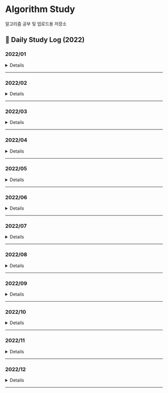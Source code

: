 # Algorithm Study
알고리즘 공부 및 업로드용 저장소

## 📖 Daily Study Log (2022)

### 2022/01
<details value="Details">
<summary>Details</summary>
<div markdown="1">

  |Date|#|Title|Solution|Remarks|
  |:---:|:---:|:---:|:---:|:---:|
  |22/01/01|PG|[여행경로](https://github.com/clap-0/algorithm_study/blob/main/Sources/Programmers/%EC%97%AC%ED%96%89%EA%B2%BD%EB%A1%9C.cpp)|DFS||
  |22/01/02|BOJ 2470|[두 용액](https://github.com/clap-0/algorithm_study/blob/main/Sources/BOJ/2470_%EB%91%90%EC%9A%A9%EC%95%A1.cpp)|이분탐색/투포인터||
  |22/01/03|BOJ 1939|[중량제한](https://github.com/clap-0/algorithm_study/blob/main/Sources/BOJ/1939_%EC%A4%91%EB%9F%89%EC%A0%9C%ED%95%9C.cpp)|다익스트라|유니온파인드 알고리즘으로도 해결 가능|
  |22/01/04|BOJ 3020|[개똥벌레](https://github.com/clap-0/algorithm_study/blob/main/Sources/BOJ/3020_%EA%B0%9C%EB%98%A5%EB%B2%8C%EB%A0%88.cpp)|구간합||
  |22/01/05|BOJ 12015|[가장 긴 증가하는 부분 수열 2](https://github.com/clap-0/algorithm_study/blob/main/Sources/BOJ/12015_%EA%B0%80%EC%9E%A5%EA%B8%B4%EC%A6%9D%EA%B0%80%ED%95%98%EB%8A%94%EB%B6%80%EB%B6%84%EC%88%98%EC%97%B42.cpp)|이분탐색||
  |22/01/06|BOJ 16564|[히오스 프로게이머](https://github.com/clap-0/algorithm_study/blob/main/Sources/BOJ/16564_%ED%9E%88%EC%98%A4%EC%8A%A4%ED%94%84%EB%A1%9C%EA%B2%8C%EC%9D%B4%EB%A8%B8.cpp)|이분탐색||
  |22/01/07|BOJ 3079|[입국심사](https://github.com/clap-0/algorithm_study/blob/main/Sources/BOJ/3079_%EC%9E%85%EA%B5%AD%EC%8B%AC%EC%82%AC.cpp)|이분탐색||
  |22/01/08|PG|[입국심사](https://github.com/clap-0/algorithm_study/blob/main/Sources/Programmers/%EC%9E%85%EA%B5%AD%EC%8B%AC%EC%82%AC.cpp)|이분탐색||
  |22/01/09|BOJ 1072|[게임](https://github.com/clap-0/algorithm_study/blob/main/Sources/BOJ/1072_%EA%B2%8C%EC%9E%84.cpp)|이분탐색||
  |22/01/10|BOJ 1253|[좋다](https://github.com/clap-0/algorithm_study/blob/main/Sources/BOJ/1253_%EC%A2%8B%EB%8B%A4.cpp)|투포인터||
  |22/01/11|BOJ 2022|[사다리](https://github.com/clap-0/algorithm_study/blob/main/Sources/BOJ/2022_%EC%82%AC%EB%8B%A4%EB%A6%AC.cpp)|이분탐색||
  |22/01/12|BOJ 3896|[소수 사이 수열](https://github.com/clap-0/algorithm_study/blob/main/Sources/BOJ/3896_%EC%86%8C%EC%88%98%EC%82%AC%EC%9D%B4%EC%88%98%EC%97%B4.cpp)|소수판별/이분탐색||
  |22/01/13|BOJ 2866|[문자열 잘라내기](https://github.com/clap-0/algorithm_study/blob/main/Sources/BOJ/2866_%EB%AC%B8%EC%9E%90%EC%97%B4%EC%9E%98%EB%9D%BC%EB%82%B4%EA%B8%B0.cpp)|정렬/문자열||
  |22/01/14|BOJ 11687|[팩토리얼 0의 개수](https://github.com/clap-0/algorithm_study/blob/main/Sources/BOJ/11687_%ED%8C%A9%ED%86%A0%EB%A6%AC%EC%96%BC0%EC%9D%98%EA%B0%9C%EC%88%98.cpp)|이분탐색/수학||
  |22/01/15|BOJ 18114|[블랙 프라이데이](https://github.com/clap-0/algorithm_study/blob/main/Sources/BOJ/18114_%EB%B8%94%EB%9E%99%ED%94%84%EB%9D%BC%EC%9D%B4%EB%8D%B0%EC%9D%B4.cpp)|이분탐색/브루트포스||
  |22/01/16|BOJ 9024|[두 수의 합](https://github.com/clap-0/algorithm_study/blob/main/Sources/BOJ/9024_%EB%91%90%EC%88%98%EC%9D%98%ED%95%A9.cpp)|투포인터||
  |22/01/17|BOJ 17179|[케이크 자르기](https://github.com/clap-0/algorithm_study/blob/main/Sources/BOJ/17179_%EC%BC%80%EC%9D%B4%ED%81%AC%EC%9E%90%EB%A5%B4%EA%B8%B0.cpp)|이분탐색/그리디||
  |22/01/18|BOJ 5710|[전기 요금](https://github.com/clap-0/algorithm_study/blob/main/Sources/BOJ/5710_%EC%A0%84%EA%B8%B0%EC%9A%94%EA%B8%88.cpp)|이분탐색/수학||
  |22/01/19|BOJ 14746|[Closest Pair](https://github.com/clap-0/algorithm_study/blob/main/Sources/BOJ/14746_ClosestPair.cpp)|투포인터||
  |22/01/20|PG|[징검다리](https://github.com/clap-0/algorithm_study/blob/main/Sources/Programmers/%EC%A7%95%EA%B2%80%EB%8B%A4%EB%A6%AC.cpp)|이분탐색/그리디|BOJ 17179와 유사한 문제|
  |22/01/21|PG|[가장 먼 노드](https://github.com/clap-0/algorithm_study/blob/main/Sources/Programmers/%EA%B0%80%EC%9E%A5%EB%A8%BC%EB%85%B8%EB%93%9C.cpp)|그래프/BFS||
  |22/01/22|BOJ 14716|[현수막](https://github.com/clap-0/algorithm_study/blob/main/Sources/BOJ/14716_%ED%98%84%EC%88%98%EB%A7%89.cpp)|DFS||
  |22/01/23|BOJ 2668|[숫자고르기](https://github.com/clap-0/algorithm_study/blob/main/Sources/BOJ/2668_%EC%88%AB%EC%9E%90%EA%B3%A0%EB%A5%B4%EA%B8%B0.cpp)|그래프/DFS|DFS로 사이클찾기|
  |22/01/24|PG|[순위](https://github.com/clap-0/algorithm_study/blob/main/Sources/Programmers/%EC%88%9C%EC%9C%84.cpp)|플로이드||
  |22/01/25|BOJ 1806|[부분합](https://github.com/clap-0/algorithm_study/blob/main/Sources/BOJ/1806_%EB%B6%80%EB%B6%84%ED%95%A9.cpp)|투포인터||
  |22/01/26|BOJ 19598|[최소 회의실 개수](https://github.com/clap-0/algorithm_study/blob/main/Sources/BOJ/19598_%EC%B5%9C%EC%86%8C%ED%9A%8C%EC%9D%98%EC%8B%A4%EA%B0%9C%EC%88%98.cpp)|그리디/우선순위큐||
  |22/01/27|BOJ 19640|[화장실의 규칙](https://github.com/clap-0/algorithm_study/blob/main/Sources/BOJ/19640_%ED%99%94%EC%9E%A5%EC%8B%A4%EC%9D%98%EA%B7%9C%EC%B9%99.cpp)|우선순위큐||
  |22/01/28|BOJ 22252|[정보 상인 호석](https://github.com/clap-0/algorithm_study/blob/main/Sources/BOJ/22252_%EC%A0%95%EB%B3%B4%EC%83%81%EC%9D%B8%ED%98%B8%EC%84%9D.cpp)|우선순위큐/해시||
  |22/01/29|BOJ 13975|[파일 합치기3](https://github.com/clap-0/algorithm_study/blob/main/Sources/BOJ/13975_%ED%8C%8C%EC%9D%BC%ED%95%A9%EC%B9%98%EA%B8%B03.cpp)|그리디/우선순위큐||
  |22/01/30|BOJ 14698|[전생했더니 슬라임 연구자였던 건에 대하여 (Hard)](https://github.com/clap-0/algorithm_study/blob/main/Sources/BOJ/14698_%EC%A0%84%EC%83%9D%ED%96%88%EB%8D%94%EB%8B%88%EC%8A%AC%EB%9D%BC%EC%9E%84%20%EC%97%B0%EA%B5%AC%EC%9E%90%EC%98%80%EB%8D%98%EA%B1%B4%EC%97%90%EB%8C%80%ED%95%98%EC%97%AC(Hard).cpp)|그리디/우선순위큐||
  |22/01/31|BOJ 14888|[연산자 끼워넣기](https://github.com/clap-0/algorithm_study/blob/main/Sources/BOJ/14888_%EC%97%B0%EC%82%B0%EC%9E%90%EB%81%BC%EC%9B%8C%EB%84%A3%EA%B8%B0.cpp)|브루트포스/백트래킹||

</div>
</details>

---

### 2022/02
<details value="Details">
  <summary>Details</summary>
  <div markdown="1">
    
  |Date|#|Title|Solution|Remarks|
  |:---:|:---:|:---:|:---:|:---:|
  |22/02/01|BOJ 2502|[떡 먹는 호랑이](https://github.com/clap-0/algorithm_study/blob/main/Sources/BOJ/2502_%EB%96%A1%EB%A8%B9%EB%8A%94%ED%98%B8%EB%9E%91%EC%9D%B4.cpp)|브루트포스||
  |22/02/02|BOJ 19638|[센티와 마법의 뿅망치](https://github.com/clap-0/algorithm_study/blob/main/Sources/BOJ/19638_%EC%84%BC%ED%8B%B0%EC%99%80%EB%A7%88%EB%B2%95%EC%9D%98%EB%BF%85%EB%A7%9D%EC%B9%98.cpp)|우선순위큐||
  |22/02/03|PG|[이중우선순위큐](https://github.com/clap-0/algorithm_study/blob/main/Sources/Programmers/%EC%9D%B4%EC%A4%91%EC%9A%B0%EC%84%A0%EC%88%9C%EC%9C%84%ED%81%90.cpp)|우선순위큐||
  |22/02/04|PG|[소수 찾기](https://github.com/clap-0/algorithm_study/blob/main/Sources/Programmers/%EC%86%8C%EC%88%98%EC%B0%BE%EA%B8%B0.cpp)|브루트포스/소수판별||
  |22/02/05|BOJ 1041|[주사위](https://github.com/clap-0/algorithm_study/blob/main/Sources/BOJ/1041_%EC%A3%BC%EC%82%AC%EC%9C%84.cpp)|수학/그리디||
  |22/02/06|BOJ 12904|[A와 B](https://github.com/clap-0/algorithm_study/blob/main/Sources/BOJ/12904_A%EC%99%80B.cpp)|그리디||
  |22/02/07|BOJ 6087|[레이저 통신](https://github.com/clap-0/algorithm_study/blob/main/Sources/BOJ/6087_%EB%A0%88%EC%9D%B4%EC%A0%80%ED%86%B5%EC%8B%A0.cpp)|다익스트라||
  |22/02/08|BOJ 2042|[구간 합 구하기](https://github.com/clap-0/algorithm_study/blob/main/Sources/BOJ/2042_%EA%B5%AC%EA%B0%84%ED%95%A9%EA%B5%AC%ED%95%98%EA%B8%B0.cpp)|세그먼트 트리/펜윅 트리|*Updated*|
  |22/02/09|BOJ 15824|[너 봄에는 캡사이신이 맛있단다](https://github.com/clap-0/algorithm_study/blob/main/Sources/BOJ/15824_%EB%84%88%EB%B4%84%EC%97%90%EB%8A%94%EC%BA%A1%EC%82%AC%EC%9D%B4%EC%8B%A0%EC%9D%B4%EB%A7%9B%EC%9E%88%EB%8B%A8%EB%8B%A4.cpp)|수학/분할정복|⭐|
  |22/02/10|BOJ 1325|[효율적인 해킹](https://github.com/clap-0/algorithm_study/blob/main/Sources/BOJ/1325_%ED%9A%A8%EC%9C%A8%EC%A0%81%EC%9D%B8%ED%95%B4%ED%82%B9.cpp)|DFS||
  |22/02/11|BOJ 5430|[AC](https://github.com/clap-0/algorithm_study/blob/main/Sources/BOJ/5430_AC.cpp)|구현/덱||
  |22/02/12|BOJ 3015|[오아시스 재결합](https://github.com/clap-0/algorithm_study/blob/main/Sources/BOJ/3015_%EC%98%A4%EC%95%84%EC%8B%9C%EC%8A%A4%EC%9E%AC%EA%B2%B0%ED%95%A9.cpp)|스택||
  |22/02/13|BOJ 2170|[선 긋기](https://github.com/clap-0/algorithm_study/blob/main/Sources/BOJ/2170_%EC%84%A0%EA%B8%8B%EA%B8%B0.cpp)|스위핑/정렬||
  |22/02/14|BOJ 13334|[철로](https://github.com/clap-0/algorithm_study/blob/main/Sources/BOJ/13334_%EC%B2%A0%EB%A1%9C.cpp)|스위핑/우선순위큐||
  |22/02/15|BOJ 17619|[개구리 점프](https://github.com/clap-0/algorithm_study/blob/main/Sources/BOJ/17619_%EA%B0%9C%EA%B5%AC%EB%A6%AC%EC%A0%90%ED%94%84.cpp)|스위핑/유니온파인드||
  |22/02/16|BOJ 15922|[아우으 우아으이야!!](https://github.com/clap-0/algorithm_study/blob/main/Sources/BOJ/15922_%EC%95%84%EC%9A%B0%EC%9C%BC%EC%9A%B0%EC%95%84%EC%9C%BC%EC%9D%B4%EC%95%BC!!.cpp)|스위핑||
  |22/02/17|BOJ 1758|[알바생 강호](https://github.com/clap-0/algorithm_study/blob/main/Sources/BOJ/1758_%EC%95%8C%EB%B0%94%EC%83%9D%EA%B0%95%ED%98%B8.cpp)|그리디||
  |22/02/18|BOJ 2836|[수상 택시](https://github.com/clap-0/algorithm_study/blob/main/Sources/BOJ/2836_%EC%88%98%EC%83%81%ED%83%9D%EC%8B%9C.cpp)|스위핑||
  |22/02/19|BOJ 1448|[삼각형 만들기](https://github.com/clap-0/algorithm_study/blob/main/Sources/BOJ/1448_%EC%82%BC%EA%B0%81%ED%98%95%EB%A7%8C%EB%93%A4%EA%B8%B0.cpp)|그리디/수학||
  |22/02/20|BOJ 5419|[북서풍](https://github.com/clap-0/algorithm_study/blob/main/Sources/BOJ/5419_%EB%B6%81%EC%84%9C%ED%92%8D.cpp)|스위핑/펜윅트리||
  |22/02/21|BOJ 2011|[암호코드](https://github.com/clap-0/algorithm_study/blob/main/Sources/BOJ/2011_%EC%95%94%ED%98%B8%EC%BD%94%EB%93%9C.cpp)|DP||
  |22/02/22|BOJ 2533|[사회망 서비스(SNS)](https://github.com/clap-0/algorithm_study/blob/main/Sources/BOJ/2533_%EC%82%AC%ED%9A%8C%EB%A7%9D%EC%84%9C%EB%B9%84%EC%8A%A4(SNS).cpp)|DP/DFS||
  |22/02/23|BOJ 15989|[1, 2, 3 더하기 4](https://github.com/clap-0/algorithm_study/blob/main/Sources/BOJ/15989_1%2C2%2C3%EB%8D%94%ED%95%98%EA%B8%B04.cpp)|DP||
  |22/02/24|BOJ 2655|[가장높은탑쌓기](https://github.com/clap-0/algorithm_study/blob/main/Sources/BOJ/2655_%EA%B0%80%EC%9E%A5%EB%86%92%EC%9D%80%ED%83%91%EC%8C%93%EA%B8%B0.cpp)|DP||
  |22/02/25|BOJ 2306|[유전자](https://github.com/clap-0/algorithm_study/blob/main/Sources/BOJ/2306_%EC%9C%A0%EC%A0%84%EC%9E%90.cpp)|DP||
  |22/02/26|BOJ 12996|[Acka](https://github.com/clap-0/algorithm_study/blob/main/Sources/BOJ/12996_Acka.cpp)|DP||
  |22/02/27|BOJ 1958|[LCS 3](https://github.com/clap-0/algorithm_study/blob/main/Sources/BOJ/1958_LCS3.cpp)|DP/문자열||
  |22/02/28|BOJ 2560|[짚신벌레](https://github.com/clap-0/algorithm_study/blob/main/Sources/BOJ/2560_%EC%A7%9A%EC%8B%A0%EB%B2%8C%EB%A0%88.cpp)|DP||
  
  </div>
</details>
  
---

### 2022/03
<details value="Details">
  <summary>Details</summary>
  <div markdown="1">
    
  |Date|#|Title|Solution|Remarks|
  |:--:|:--:|:--:|:--:|:--:|
  |22/03/01|BOJ 7579|[앱](https://github.com/clap-0/algorithm_study/blob/main/Sources/BOJ/7579_%EC%95%B1.cpp)|DP/Knapsack||
  |22/03/02|BOJ 14650|[걷다보니 신천역 삼 (Small)](https://github.com/clap-0/algorithm_study/blob/main/Sources/BOJ/14650_%EA%B1%B7%EB%8B%A4%EB%B3%B4%EB%8B%88%EC%8B%A0%EC%B2%9C%EC%97%AD%EC%82%BC(Small).cpp)|DP||
  |22/03/03|BOJ 2748|[피보나치 수 2](https://github.com/clap-0/algorithm_study/blob/main/Sources/BOJ/2748_%ED%94%BC%EB%B3%B4%EB%82%98%EC%B9%98%EC%88%982.cpp)|DP||
  |22/03/04|BOJ 16432|[떡장수와 호랑이](https://github.com/clap-0/algorithm_study/blob/main/Sources/BOJ/16432_%EB%96%A1%EC%9E%A5%EC%88%98%EC%99%80%ED%98%B8%EB%9E%91%EC%9D%B4.cpp)|DFS||
  |22/03/05|BOJ 2565|[전깃줄](https://github.com/clap-0/algorithm_study/blob/main/Sources/BOJ/2565_%EC%A0%84%EA%B9%83%EC%A4%84.cpp)|DP|LIS|
  |22/03/06|BOJ 14226|[이모티콘](https://github.com/clap-0/algorithm_study/blob/main/Sources/BOJ/14226_%EC%9D%B4%EB%AA%A8%ED%8B%B0%EC%BD%98.cpp)|BFS||
  |22/03/07|BOJ 13398|[연속합 2](https://github.com/clap-0/algorithm_study/blob/main/Sources/BOJ/13398_%EC%97%B0%EC%86%8D%ED%95%A92.cpp)|DP||
  |22/03/08|BOJ 10835|[카드게임](https://github.com/clap-0/algorithm_study/blob/main/Sources/BOJ/10835_%EC%B9%B4%EB%93%9C%EA%B2%8C%EC%9E%84.cpp)|DP||
  |22/03/09|BOJ 2240|[자두나무](https://github.com/clap-0/algorithm_study/blob/main/Sources/BOJ/2240_%EC%9E%90%EB%91%90%EB%82%98%EB%AC%B4.cpp)|DP||
  |22/03/10|BOJ 1720|[타일 코드](https://github.com/clap-0/algorithm_study/blob/main/Sources/BOJ/1720_%ED%83%80%EC%9D%BC%EC%BD%94%EB%93%9C.cpp)|DP||
  |22/03/11|BOJ 11689|[GCD(n, k) = 1](https://github.com/clap-0/algorithm_study/blob/main/Sources/BOJ/11689_GCD(n%2Ck)%3D1.cpp)|수학/소수판별|오일러 파이 함수|
  |22/03/12|BOJ 2295|[세 수의 합](https://github.com/clap-0/algorithm_study/blob/main/Sources/BOJ/2295_%EC%84%B8%EC%88%98%EC%9D%98%ED%95%A9.cpp)|MITM/이분탐색||
  |22/03/13|BOJ 2670|[연속부분최대곱](https://github.com/clap-0/algorithm_study/blob/main/Sources/BOJ/2670_%EC%97%B0%EC%86%8D%EB%B6%80%EB%B6%84%EC%B5%9C%EB%8C%80%EA%B3%B1.cpp)|DP||
  |22/03/14|BOJ 1208|[부분수열의 합 2](https://github.com/clap-0/algorithm_study/blob/main/Sources/BOJ/1208_%EB%B6%80%EB%B6%84%EC%88%98%EC%97%B4%EC%9D%98%ED%95%A92.cpp)|MITM||
  |22/03/15|BOJ 7453|[합이 0인 네 정수](https://github.com/clap-0/algorithm_study/blob/main/Sources/BOJ/7453_%ED%95%A9%EC%9D%B40%EC%9D%B8%EB%84%A4%EC%A0%95%EC%88%98.cpp)|MITM/이분탐색||
  |22/03/16|BOJ 11758|[CCW](https://github.com/clap-0/algorithm_study/blob/main/Sources/BOJ/11758_CCW.cpp)|기하학|CCW|
  |-|BOJ 2166|[다각형의 면적](https://github.com/clap-0/algorithm_study/blob/main/Sources/BOJ/2166_%EB%8B%A4%EA%B0%81%ED%98%95%EC%9D%98%EB%A9%B4%EC%A0%81.cpp)|기하학/다각형의 넓이|CCW|
  |22/03/17|BOJ 17386|[선분 교차 1](https://github.com/clap-0/algorithm_study/blob/main/Sources/BOJ/17386_%EC%84%A0%EB%B6%84%EA%B5%90%EC%B0%A81.cpp)|기하학|CCW|
  |22/03/18|BOJ 17387|[선분 교차 2](https://github.com/clap-0/algorithm_study/blob/main/Sources/BOJ/17387_%EC%84%A0%EB%B6%84%EA%B5%90%EC%B0%A82.cpp)|기하학|CCW|
  |22/03/19|BOJ 22953|[도도의 음식 준비](https://github.com/clap-0/algorithm_study/blob/main/Sources/BOJ/22953_%EB%8F%84%EB%8F%84%EC%9D%98%EC%9D%8C%EC%8B%9D%EC%A4%80%EB%B9%84.cpp)|이분탐색/백트래킹|Parametric Search|
  |22/03/20|BOJ 12738|[가장 긴 증가하는 부분 수열 3](https://github.com/clap-0/algorithm_study/blob/main/Sources/BOJ/12738_%EA%B0%80%EC%9E%A5%EA%B8%B4%EC%A6%9D%EA%B0%80%ED%95%98%EB%8A%94%EB%B6%80%EB%B6%84%EC%88%98%EC%97%B43.cpp)|이분탐색||
  |22/03/21|BOJ 9466|[텀 프로젝트](https://github.com/clap-0/algorithm_study/blob/main/Sources/BOJ/9466_%ED%85%80%ED%94%84%EB%A1%9C%EC%A0%9D%ED%8A%B8.cpp)|DFS/그래프||
  |22/03/23|BOJ 1644|[소수의 연속합](https://github.com/clap-0/algorithm_study/blob/main/Sources/BOJ/1644_%EC%86%8C%EC%88%98%EC%9D%98%EC%97%B0%EC%86%8D%ED%95%A9.cpp)|소수판별/투포인터||
  |22/03/24|BOJ 1007|[벡터 매칭](https://github.com/clap-0/algorithm_study/blob/main/Sources/BOJ/1007_%EB%B2%A1%ED%84%B0%EB%A7%A4%EC%B9%AD.cpp)|브루트포스/수학||
  |22/03/25|BOJ 2635|[수 이어가기](https://github.com/clap-0/algorithm_study/blob/main/Sources/BOJ/2635_%EC%88%98%EC%9D%B4%EC%96%B4%EA%B0%80%EA%B8%B0.cpp)|브루트포스||
  |22/03/26|BOJ 4673|[셀프 넘버](https://github.com/clap-0/algorithm_study/blob/main/Sources/BOJ/4673_%EC%85%80%ED%94%84%EB%84%98%EB%B2%84.cpp)|브루트포스||
  |22/03/27|BOJ 9527|[1의 개수 세기](https://github.com/clap-0/algorithm_study/blob/main/Sources/BOJ/9527_1%EC%9D%98%EA%B0%9C%EC%88%98%EC%84%B8%EA%B8%B0.cpp)|수학/누적합||
  |22/03/28|BOJ 15652|[N과 M (4)](https://github.com/clap-0/algorithm_study/blob/main/Sources/BOJ/15652_N%EA%B3%BCM(4).cpp)|백트래킹||
  |22/03/29|BOJ 16946|[벽 부수고 이동하기 4](https://github.com/clap-0/algorithm_study/blob/main/Sources/BOJ/16946_%EB%B2%BD%EB%B6%80%EC%88%98%EA%B3%A0%EC%9D%B4%EB%8F%99%ED%95%98%EA%B8%B04.cpp)|유니온파인드/그래프||
  |22/03/30|BOJ 20149|[선분 교차 3](https://github.com/clap-0/algorithm_study/blob/main/Sources/BOJ/20149_%EC%84%A0%EB%B6%84%EA%B5%90%EC%B0%A83.cpp)|기하학|CCW|
  |22/03/31|BOJ 14284|[간선 이어가기 2](https://github.com/clap-0/algorithm_study/blob/main/Sources/BOJ/14284_%EA%B0%84%EC%84%A0%EC%9D%B4%EC%96%B4%EA%B0%80%EA%B8%B02.cpp)|다익스트라||
  
    
  </div>
</details>
  
---

### 2022/04
<details value="Details">
  <summary>Details</summary>
  <div markdown="1">
    
  |Date|#|Title|Solution|Remarks|
  |:--:|:--:|:--:|:--:|:--:|
  |22/04/01|BOJ 1495|[기타리스트](https://github.com/clap-0/algorithm_study/blob/main/Sources/BOJ/1495_%EA%B8%B0%ED%83%80%EB%A6%AC%EC%8A%A4%ED%8A%B8.cpp)|DP||
  |22/04/02|BOJ 1038|[감소하는 수](https://github.com/clap-0/algorithm_study/blob/main/Sources/BOJ/1038_%EA%B0%90%EC%86%8C%ED%95%98%EB%8A%94%EC%88%98.cpp)|브루트포스||
  |22/04/03|BOJ 1662|[압축](https://github.com/clap-0/algorithm_study/blob/main/Sources/BOJ/1662_%EC%95%95%EC%B6%95.cpp)|구현/재귀||
  |22/04/04|BOJ 1507|[궁금한 민호](https://github.com/clap-0/algorithm_study/blob/main/Sources/BOJ/1507_%EA%B6%81%EA%B8%88%ED%95%9C%EB%AF%BC%ED%98%B8.cpp)|플로이드||
  |22/04/05|BOJ 11437|[LCA](https://github.com/clap-0/algorithm_study/blob/main/Sources/BOJ/11437_LCA.cpp)|트리/DP/희소 배열|LCA|
  |22/04/06|BOJ 1761|[정점들의 거리](https://github.com/clap-0/algorithm_study/blob/main/Sources/BOJ/1761_%EC%A0%95%EC%A0%90%EB%93%A4%EC%9D%98%EA%B1%B0%EB%A6%AC.cpp)|트리/DP/희소 배열|LCA|
  |22/04/07|BOJ 11438|[LCA 2](https://github.com/clap-0/algorithm_study/blob/main/Sources/BOJ/11438_LCA2.cpp)|트리/DP/희소 배열|LCA|
  |22/04/08|BOJ 4354|[문자열 제곱](https://github.com/clap-0/algorithm_study/blob/main/Sources/BOJ/4354_%EB%AC%B8%EC%9E%90%EC%97%B4%EC%A0%9C%EA%B3%B1.cpp)|KMP||
  |22/04/09|BOJ 16916|[부분 문자열](https://github.com/clap-0/algorithm_study/blob/main/Sources/BOJ/16916_%EB%B6%80%EB%B6%84%EB%AC%B8%EC%9E%90%EC%97%B4.cpp)|KMP||
  |22/04/10|BOJ 3176|[도로 네트워크](https://github.com/clap-0/algorithm_study/blob/main/Sources/BOJ/3176_%EB%8F%84%EB%A1%9C%EB%84%A4%ED%8A%B8%EC%9B%8C%ED%81%AC.cpp)|트리/DP/희소 배열|LCA|
  |22/04/11|BOJ 1305|[광고](https://github.com/clap-0/algorithm_study/blob/main/Sources/BOJ/1305_%EA%B4%91%EA%B3%A0.cpp)|KMP||
  |22/04/12|BOJ 1774|[우주신과의 교감](https://github.com/clap-0/algorithm_study/blob/main/Sources/BOJ/1774_%EC%9A%B0%EC%A3%BC%EC%8B%A0%EA%B3%BC%EC%9D%98%EA%B5%90%EA%B0%90.cpp)|MST||
  |22/04/13|BOJ 11585|[속타는 저녁 메뉴](https://github.com/clap-0/algorithm_study/blob/main/Sources/BOJ/11585_%EC%86%8D%ED%83%80%EB%8A%94%EC%A0%80%EB%85%81%EB%A9%94%EB%89%B4.cpp)|KMP||
  |22/04/14|BOJ 2230|[수 고르기](https://github.com/clap-0/algorithm_study/blob/main/Sources/BOJ/2230_%EC%88%98%EA%B3%A0%EB%A5%B4%EA%B8%B0.cpp)|투포인터||
  |22/04/15|BOJ 2436|[공약수](https://github.com/clap-0/algorithm_study/blob/main/Sources/BOJ/2436_%EA%B3%B5%EC%95%BD%EC%88%98.cpp)|브루트포스/유클리드 호제법||
  |22/04/16|BOJ 17425|[약수의 합](https://github.com/clap-0/algorithm_study/blob/main/Sources/BOJ/17425_%EC%95%BD%EC%88%98%EC%9D%98%ED%95%A9.cpp)|누적합/에라토스테네스의 체||
  |22/04/17|BOJ 17298|[오큰수](https://github.com/clap-0/algorithm_study/blob/main/Sources/BOJ/17298_%EC%98%A4%ED%81%B0%EC%88%98.cpp)|스택||
  |22/04/18|BOJ 12104|[순환 순열](https://github.com/clap-0/algorithm_study/blob/main/Sources/BOJ/12104_%EC%88%9C%ED%99%98%EC%88%9C%EC%97%B4.cpp)|KMP||
  |22/04/19|BOJ 16900|[이름 정하기](https://github.com/clap-0/algorithm_study/blob/main/Sources/BOJ/16900_%EC%9D%B4%EB%A6%84%EC%A0%95%ED%95%98%EA%B8%B0.cpp)|KMP||
  |22/04/20|BOJ 16570|[앞뒤가 맞는 수열](https://github.com/clap-0/algorithm_study/blob/main/Sources/BOJ/16570_%EC%95%9E%EB%92%A4%EA%B0%80%EB%A7%9E%EB%8A%94%EC%88%98%EC%97%B4.cpp)|KMP||
  |22/04/21|BOJ 1052|[물병](https://github.com/clap-0/algorithm_study/blob/main/Sources/BOJ/1052_%EB%AC%BC%EB%B3%91.cpp)|비트마스킹/그리디||
  |22/04/22|BOJ 10973|[이전 순열](https://github.com/clap-0/algorithm_study/blob/main/Sources/BOJ/10973_%EC%9D%B4%EC%A0%84%EC%88%9C%EC%97%B4.cpp)|구현||
  |22/04/23|BOJ 17413|[단어 뒤집기 2](https://github.com/clap-0/algorithm_study/blob/main/Sources/BOJ/17413_%EB%8B%A8%EC%96%B4%EB%92%A4%EC%A7%91%EA%B8%B02.cpp)|구현/스택||
  |22/04/24|BOJ 18111|[마인크래프트](https://github.com/clap-0/algorithm_study/blob/main/Sources/BOJ/18111_%EB%A7%88%EC%9D%B8%ED%81%AC%EB%9E%98%ED%94%84%ED%8A%B8.cpp)|구현/누적합||
  |22/04/25|BOJ 2902|[KMP는 왜 KMP일까?](https://github.com/clap-0/algorithm_study/blob/main/Sources/BOJ/2902_KMP%EB%8A%94%EC%99%9CKMP%EC%9D%BC%EA%B9%8C%3F.cpp)|구현||
  |22/04/26|BOJ 2581|[소수](https://github.com/clap-0/algorithm_study/blob/main/Sources/BOJ/2581_%EC%86%8C%EC%88%98.cpp)|소수판별||
  |22/04/27|BOJ 10926|[??!](https://github.com/clap-0/algorithm_study/blob/main/Sources/BOJ/10926_%3F%3F!.cpp)|구현||
  |22/04/28|BOJ 1063|[킹](https://github.com/clap-0/algorithm_study/blob/main/Sources/BOJ/1063_%ED%82%B9.cpp)|구현||
  |22/04/29|BOJ 2098|[외판원 순회](https://github.com/clap-0/algorithm_study/blob/main/Sources/BOJ/2098_%EC%99%B8%ED%8C%90%EC%9B%90%EC%88%9C%ED%9A%8C.cpp)|DP/비트마스킹||
  |22/04/30|BOJ 1562|[계단 수](https://github.com/clap-0/algorithm_study/blob/main/Sources/BOJ/1562_%EA%B3%84%EB%8B%A8%EC%88%98.cpp)|DP/비트마스킹||
    
  </div>
</details>

---

### 2022/05
<details value="Details">
  <summary>Details</summary>
  <div markdown="1">
    
  |Date|#|Title|Solution|Remarks|
  |:--:|:--:|:--:|:--:|:--:|
  |22/05/01|BOJ 15658|[연산자 끼워넣기 (2)](https://github.com/clap-0/algorithm_study/blob/main/Sources/BOJ/15658_%EC%97%B0%EC%82%B0%EC%9E%90%EB%81%BC%EC%9B%8C%EB%84%A3%EA%B8%B0(2).cpp)|구현/백트래킹||
  |22/05/02|BOJ 1102|[발전소](https://github.com/clap-0/algorithm_study/blob/main/Sources/BOJ/1102_%EB%B0%9C%EC%A0%84%EC%86%8C.cpp)|DP/비트마스킹||
  |22/05/03|BOJ 1029|[그림 교환](https://github.com/clap-0/algorithm_study/blob/main/Sources/BOJ/1029_%EA%B7%B8%EB%A6%BC%EA%B5%90%ED%99%98.cpp)|DP/비트마스킹||
  |22/05/04|BOJ 16991|[외판원 순회 3](https://github.com/clap-0/algorithm_study/blob/main/Sources/BOJ/16991_%EC%99%B8%ED%8C%90%EC%9B%90%EC%88%9C%ED%9A%8C3.cpp)|DP/비트마스킹||
  |22/05/05|BOJ 2320|[끝말잇기](https://github.com/clap-0/algorithm_study/blob/main/Sources/BOJ/2320_%EB%81%9D%EB%A7%90%EC%9E%87%EA%B8%B0.cpp)|DP/비트마스킹||
  |22/05/06|BOJ 1918|[후위 표기식](https://github.com/clap-0/algorithm_study/blob/main/Sources/BOJ/1918_%ED%9B%84%EC%9C%84%ED%91%9C%EA%B8%B0%EC%8B%9D.cpp)|스택||
  |22/05/07|BOJ 11444|[피보나치 수 6](https://github.com/clap-0/algorithm_study/blob/main/Sources/BOJ/11444_%ED%94%BC%EB%B3%B4%EB%82%98%EC%B9%98%EC%88%986.cpp)|수학/분할정복||
  |22/05/08|BOJ 2156|[포도주 시식](https://github.com/clap-0/algorithm_study/blob/main/Sources/BOJ/2156_%ED%8F%AC%EB%8F%84%EC%A3%BC%EC%8B%9C%EC%8B%9D.cpp)|DP||
  |22/05/09|BOJ 15657|[N과 M (8)](https://github.com/clap-0/algorithm_study/blob/main/Sources/BOJ/15657_N%EA%B3%BCM(8).cpp)|백트래킹||
  |22/05/10|BOJ 15663|[N과 M (9)](https://github.com/clap-0/algorithm_study/blob/main/Sources/BOJ/15663_N%EA%B3%BCM(9).cpp)|백트래킹||
  |22/05/11|BOJ 15666|[N과 M (12)](https://github.com/clap-0/algorithm_study/blob/main/Sources/BOJ/15666_N%EA%B3%BCM(12).cpp)|백트래킹||
  |22/05/12|BOJ 1311|[할 일 정하기 1](https://github.com/clap-0/algorithm_study/blob/main/Sources/BOJ/1311_%ED%95%A0%EC%9D%BC%EC%A0%95%ED%95%98%EA%B8%B01.cpp)|DP/비트마스킹||
  |22/05/13|BOJ 1043|[거짓말](https://github.com/clap-0/algorithm_study/blob/main/Sources/BOJ/1043_%EA%B1%B0%EC%A7%93%EB%A7%90.cpp)|유니온파인드||
  |22/05/14|BOJ 18870|[좌표 압축](https://github.com/clap-0/algorithm_study/blob/main/Sources/BOJ/18870_%EC%A2%8C%ED%91%9C%EC%95%95%EC%B6%95.cpp)|정렬/좌표압축||
  |22/05/15|BOJ 1676|[팩토리얼 0의 개수](https://github.com/clap-0/algorithm_study/blob/main/Sources/BOJ/1676_%ED%8C%A9%ED%86%A0%EB%A6%AC%EC%96%BC0%EC%9D%98%EA%B0%9C%EC%88%98.cpp)|수학||
  |22/05/16|BOJ 5525|[IOIOI](https://github.com/clap-0/algorithm_study/blob/main/Sources/BOJ/5525_IOIOI.cpp)|구현||
  |22/05/17|BOJ 17352|[여러분의 다리가 되어 드리겠습니다!](https://github.com/clap-0/algorithm_study/blob/main/Sources/BOJ/17352_%EC%97%AC%EB%9F%AC%EB%B6%84%EC%9D%98%EB%8B%A4%EB%A6%AC%EA%B0%80%EB%90%98%EC%96%B4%EB%93%9C%EB%A6%AC%EA%B2%A0%EC%8A%B5%EB%8B%88%EB%8B%A4!.cpp)|유니온파인드||
  |22/05/18|BOJ 9372|[상근이의 여행](https://github.com/clap-0/algorithm_study/blob/main/Sources/BOJ/9372_%EC%83%81%EA%B7%BC%EC%9D%B4%EC%9D%98%EC%97%AC%ED%96%89.cpp)|트리||
  |22/05/19|BOJ 2580|[스도쿠](https://github.com/clap-0/algorithm_study/blob/main/Sources/BOJ/2580_%EC%8A%A4%EB%8F%84%EC%BF%A0.cpp)|백트래킹||
  |22/05/20|BOJ 9934|[완전 이진 트리](https://github.com/clap-0/algorithm_study/blob/main/Sources/BOJ/9934_%EC%99%84%EC%A0%84%EC%9D%B4%EC%A7%84%ED%8A%B8%EB%A6%AC.cpp)|트리/재귀||
  |22/05/21|BOJ 2250|[트리의 높이와 너비](https://github.com/clap-0/algorithm_study/blob/main/Sources/BOJ/2250_%ED%8A%B8%EB%A6%AC%EC%9D%98%EB%86%92%EC%9D%B4%EC%99%80%EB%84%88%EB%B9%84.cpp)|트리/DFS||
  |22/05/22|BOJ 3584|[가장 가까운 공통 조상](https://github.com/clap-0/algorithm_study/blob/main/Sources/BOJ/3584_%EA%B0%80%EC%9E%A5%EA%B0%80%EA%B9%8C%EC%9A%B4%EA%B3%B5%ED%86%B5%EC%A1%B0%EC%83%81.cpp)|트리/DP/희소배열|LCA|
  |22/05/23|BOJ 4256|[트리](https://github.com/clap-0/algorithm_study/blob/main/Sources/BOJ/4256_%ED%8A%B8%EB%A6%AC.cpp)|트리/재귀/분할정복||
  |22/05/24|BOJ 13325|[이진 트리](https://github.com/clap-0/algorithm_study/blob/main/Sources/BOJ/13325_%EC%9D%B4%EC%A7%84%ED%8A%B8%EB%A6%AC.cpp)|트리/DFS||
  |22/05/25|BOJ 2957|[이진 탐색 트리](https://github.com/clap-0/algorithm_study/blob/main/Sources/BOJ/2957_%EC%9D%B4%EC%A7%84%ED%83%90%EC%83%89%ED%8A%B8%EB%A6%AC.cpp)|트리/맵||
  |22/05/26|BOJ 20364|[부동산 다툼](https://github.com/clap-0/algorithm_study/blob/main/Sources/BOJ/20364_%EB%B6%80%EB%8F%99%EC%82%B0%EB%8B%A4%ED%88%BC.cpp)|트리||
  |22/05/27|BOJ 3665|[최종 순위](https://github.com/clap-0/algorithm_study/blob/main/Sources/BOJ/3665_%EC%B5%9C%EC%A2%85%EC%88%9C%EC%9C%84.cpp)|위상정렬/그래프||
  |22/05/28|BOJ 2004|[조합 0의 개수](https://github.com/clap-0/algorithm_study/blob/main/Sources/BOJ/2004_%EC%A1%B0%ED%95%A90%EC%9D%98%EA%B0%9C%EC%88%98.cpp)|수학/정수론||
  |22/05/29|BOJ 1535|[안녕](https://github.com/clap-0/algorithm_study/blob/main/Sources/BOJ/1535_%EC%95%88%EB%85%95.cpp)|DP|Knapsack Problem|
  |22/05/30|BOJ 1431|[시리얼 번호](https://github.com/clap-0/algorithm_study/blob/main/Sources/BOJ/1431_%EC%8B%9C%EB%A6%AC%EC%96%BC%EB%B2%88%ED%98%B8.cpp)|정렬||
  |22/05/31|BOJ 1707|[이분 그래프](https://github.com/clap-0/algorithm_study/blob/main/Sources/BOJ/1707_%EC%9D%B4%EB%B6%84%EA%B7%B8%EB%9E%98%ED%94%84.cpp)|BFS||
  
    
  </div>
</details>

---

### 2022/06
<details value="Details">
  <summary>Details</summary>
  <div markdown="1">
    
  |Date|#|Title|Solution|Remarks|
  |:--:|:--:|:--:|:--:|:--:|
  |22/06/01|BOJ 13023|[ABCDE](https://github.com/clap-0/algorithm_study/blob/main/Sources/BOJ/13023_ABCDE.cpp)|DFS||
  |22/06/02|BOJ 22352|[항체 인식](https://github.com/clap-0/algorithm_study/blob/main/Sources/BOJ/22352_%ED%95%AD%EC%B2%B4%EC%9D%B8%EC%8B%9D.cpp)|DFS||
  |22/06/03|BOJ 11123|[양 한마리... 양 두마리...](https://github.com/clap-0/algorithm_study/blob/main/Sources/BOJ/11123_%EC%96%91%ED%95%9C%EB%A7%88%EB%A6%AC...%EC%96%91%EB%91%90%EB%A7%88%EB%A6%AC....cpp)|DFS||
  |22/06/04|BOJ 13265|[색칠하기](https://github.com/clap-0/algorithm_study/blob/main/Sources/BOJ/13265_%EC%83%89%EC%B9%A0%ED%95%98%EA%B8%B0.cpp)|BFS||
  |22/06/05|BOJ 1245|[농장 관리](https://github.com/clap-0/algorithm_study/blob/main/Sources/BOJ/1245_%EB%86%8D%EC%9E%A5%EA%B4%80%EB%A6%AC.cpp)|DFS||
  |22/06/06|BOJ 24479|[알고리즘 수업 - 깊이 우선 탐색 1](https://github.com/clap-0/algorithm_study/blob/main/Sources/BOJ/24479_%EC%95%8C%EA%B3%A0%EB%A6%AC%EC%A6%98%EC%88%98%EC%97%85-%EA%B9%8A%EC%9D%B4%EC%9A%B0%EC%84%A0%ED%83%90%EC%83%891.cpp)|DFS||
  |22/06/07|BOJ 17836|[공주님을 구해라!](https://github.com/clap-0/algorithm_study/blob/main/Sources/BOJ/17836_%EA%B3%B5%EC%A3%BC%EB%8B%98%EC%9D%84%EA%B5%AC%ED%95%B4%EB%9D%BC!.cpp)|BFS||
  |22/06/08|BOJ 2573|[빙산](https://github.com/clap-0/algorithm_study/blob/main/Sources/BOJ/2573_%EB%B9%99%EC%82%B0.cpp)|DFS||
  |22/06/09|BOJ 7511|[소셜 네트워킹 어플리케이션](https://github.com/clap-0/algorithm_study/blob/main/Sources/BOJ/7511_%EC%86%8C%EC%85%9C%EB%84%A4%ED%8A%B8%EC%9B%8C%ED%82%B9%EC%96%B4%ED%94%8C%EB%A6%AC%EC%BC%80%EC%9D%B4%EC%85%98.cpp)|유니온파인드||
  |22/06/10|BOJ 25285|[심준의 병역판정검사](https://github.com/clap-0/algorithm_study/blob/main/Sources/BOJ/25285_%EC%8B%AC%EC%A4%80%EC%9D%98%EB%B3%91%EC%97%AD%ED%8C%90%EC%A0%95%EA%B2%80%EC%82%AC.cpp)|구현/많은 조건 분기||
  |-|BOJ 25286|[11월 11일](https://github.com/clap-0/algorithm_study/blob/main/Sources/BOJ/25286_11%EC%9B%9411%EC%9D%BC.cpp)|구현||
  |-|BOJ 25287|[순열 정렬](https://github.com/clap-0/algorithm_study/blob/main/Sources/BOJ/25287_%EC%88%9C%EC%97%B4%EC%A0%95%EB%A0%AC.cpp)|그리디||
  |-|BOJ 25288|[영어 시험](https://github.com/clap-0/algorithm_study/blob/main/Sources/BOJ/25288_%EC%98%81%EC%96%B4%EC%8B%9C%ED%97%98.cpp)|애드혹/구현||
  |22/06/11|BOJ 1032|[명령 프롬프트](https://github.com/clap-0/algorithm_study/blob/main/Sources/BOJ/1032_%EB%AA%85%EB%A0%B9%ED%94%84%EB%A1%AC%ED%94%84%ED%8A%B8.cpp)|구현/문자열||
  |22/06/12|BOJ 12101|[1, 2, 3 더하기 2](https://github.com/clap-0/algorithm_study/blob/main/Sources/BOJ/12101_1%2C2%2C3%EB%8D%94%ED%95%98%EA%B8%B02.cpp)|브루트포스||
  |22/06/13|BOJ 10158|[개미](https://github.com/clap-0/algorithm_study/blob/main/Sources/BOJ/10158_%EA%B0%9C%EB%AF%B8.cpp)|애드혹/수학||
  |22/06/14|BOJ 15904|[UCPC는 무엇의 약자일까?](https://github.com/clap-0/algorithm_study/blob/main/Sources/BOJ/15904_UCPC%EB%8A%94%EB%AC%B4%EC%97%87%EC%9D%98%EC%95%BD%EC%9E%90%EC%9D%BC%EA%B9%8C%3F.cpp)|그리디||
  |22/06/15|BOJ 1106|[호텔](https://github.com/clap-0/algorithm_study/blob/main/Sources/BOJ/1106_%ED%98%B8%ED%85%94.cpp)|DP|Knapsack Problem|
  |22/06/16|BOJ 3067|[Coins](https://github.com/clap-0/algorithm_study/blob/main/Sources/BOJ/3067_Coins.cpp)|DP|Knapsack Problem|
  |22/06/17|BOJ 3933|[라그랑주의 네 제곱수 정리](https://github.com/clap-0/algorithm_study/blob/main/Sources/BOJ/3933_%EB%9D%BC%EA%B7%B8%EB%9E%91%EC%A3%BC%EC%9D%98%EB%84%A4%EC%A0%9C%EA%B3%B1%EC%88%98%EC%A0%95%EB%A6%AC.cpp)|DP|
  |22/06/18|BOJ 14501|[퇴사](https://github.com/clap-0/algorithm_study/blob/main/Sources/BOJ/14501_%ED%87%B4%EC%82%AC.cpp)|DP||
  |22/06/19|BOJ 14494|[다이나믹이 뭐예요?](https://github.com/clap-0/algorithm_study/blob/main/Sources/BOJ/14494_%EB%8B%A4%EC%9D%B4%EB%82%98%EB%AF%B9%EC%9D%B4%EB%AD%90%EC%98%88%EC%9A%94%3F.cpp)|DP||
  |22/06/20|BOJ 1351|[무한 수열](https://github.com/clap-0/algorithm_study/blob/main/Sources/BOJ/1351_%EB%AC%B4%ED%95%9C%EC%88%98%EC%97%B4.cpp)|DP/해시||
  |22/06/21|BOJ 1309|[동물원](https://github.com/clap-0/algorithm_study/blob/main/Sources/BOJ/1309_%EB%8F%99%EB%AC%BC%EC%9B%90.cpp)|DP||
  |22/06/22|BOJ 11058|[크리보드](https://github.com/clap-0/algorithm_study/blob/main/Sources/BOJ/11058_%ED%81%AC%EB%A6%AC%EB%B3%B4%EB%93%9C.cpp)|DP||
  |22/06/23|BOJ 1890|[점프](https://github.com/clap-0/algorithm_study/blob/main/Sources/BOJ/1890_%EC%A0%90%ED%94%84.cpp)|DP||
  |22/06/24|BOJ 2410|[2의 멱수의 합](https://github.com/clap-0/algorithm_study/blob/main/Sources/BOJ/2410_2%EC%9D%98%EB%A9%B1%EC%88%98%EC%9D%98%ED%95%A9.cpp)|DP||
  |22/06/25|BOJ 11048|[이동하기](https://github.com/clap-0/algorithm_study/blob/main/Sources/BOJ/11048_%EC%9D%B4%EB%8F%99%ED%95%98%EA%B8%B0.cpp)|DP||
  |22/06/26|BOJ 9625|[BABBA](https://github.com/clap-0/algorithm_study/blob/main/Sources/BOJ/9625_BABBA.cpp)|DP||
  |22/06/27|BOJ 2501|[약수 구하기](https://github.com/clap-0/algorithm_study/blob/main/Sources/BOJ/2501_%EC%95%BD%EC%88%98%EA%B5%AC%ED%95%98%EA%B8%B0.cpp)|브루트포스||
  |22/06/28|BOJ 25304|[영수증](https://github.com/clap-0/algorithm_study/blob/main/Sources/BOJ/25304_%EC%98%81%EC%88%98%EC%A6%9D.cpp)|수학/구현||
  |-|BOJ 25305|[커트라인](https://github.com/clap-0/algorithm_study/blob/main/Sources/BOJ/25305_%EC%BB%A4%ED%8A%B8%EB%9D%BC%EC%9D%B8.cpp)|구현/정렬||
  |22/06/29|BOJ 22353|[헤이카카오](https://github.com/clap-0/algorithm_study/blob/main/Sources/BOJ/22353_%ED%97%A4%EC%9D%B4%EC%B9%B4%EC%B9%B4%EC%98%A4.cpp)|수학/확률론||
  |22/06/30|BOJ 2743|[단어 길이 재기](https://github.com/clap-0/algorithm_study/blob/main/Sources/BOJ/2743_%EB%8B%A8%EC%96%B4%EA%B8%B8%EC%9D%B4%EC%9E%AC%EA%B8%B0.cpp)|문자열||
    
  </div>
</details>

---

### 2022/07
<details value="Details">
  <summary>Details</summary>
  <div markdown="1">
    
  |Date|#|Title|Solution|Remarks|
  |:--:|:--:|:--:|:--:|:--:|
  |22/07/01|BOJ 14426|[접두사 찾기](https://github.com/clap-0/algorithm_study/blob/main/Sources/BOJ/14426_%EC%A0%91%EB%91%90%EC%82%AC%EC%B0%BE%EA%B8%B0.cpp)|트라이||
  |22/07/02|BOJ 16234|[인구 이동](https://github.com/clap-0/algorithm_study/blob/main/Sources/BOJ/16234_%EC%9D%B8%EA%B5%AC%EC%9D%B4%EB%8F%99.cpp)|BFS/시뮬레이션||
  |22/07/03|BOJ 25319|[Twitch Plays VIIIbit Explorer](https://github.com/clap-0/algorithm_study/blob/main/Sources/BOJ/25319_TwitchPlaysVIIIbitExplorer.cpp)|구현||
  |22/07/04|BOJ 1719|[택배](https://github.com/clap-0/algorithm_study/blob/main/Sources/BOJ/1719_%ED%83%9D%EB%B0%B0.cpp)|플로이드||
  |22/07/05|BOJ 23037|[5의 수난](https://github.com/clap-0/algorithm_study/blob/main/Sources/BOJ/23037_5%EC%9D%98%EC%88%98%EB%82%9C.cpp)|구현/수학||
  |22/07/06|BOJ 2116|[주사위 쌓기](https://github.com/clap-0/algorithm_study/blob/main/Sources/BOJ/2116_%EC%A3%BC%EC%82%AC%EC%9C%84%EC%8C%93%EA%B8%B0.cpp)|브루트포스/구현||
  |22/07/07|BOJ 19538|[루머](https://github.com/clap-0/algorithm_study/blob/main/Sources/BOJ/19538_%EB%A3%A8%EB%A8%B8.cpp)|BFS||
  |22/07/08|BOJ 12886|[돌 그룹](https://github.com/clap-0/algorithm_study/blob/main/Sources/BOJ/12886_%EB%8F%8C%EA%B7%B8%EB%A3%B9.cpp)|BFS||
  |22/07/09|BOJ 3078|[좋은 친구](https://github.com/clap-0/algorithm_study/blob/main/Sources/BOJ/3078_%EC%A2%8B%EC%9D%80%EC%B9%9C%EA%B5%AC.cpp)|큐/슬라이딩 윈도우||
  |22/07/10|BOJ 14923|[미로 탈출](https://github.com/clap-0/algorithm_study/blob/main/Sources/BOJ/14923_%EB%AF%B8%EB%A1%9C%ED%83%88%EC%B6%9C.cpp)|BFS|방문처리 배열의 크기를 늘리지 않고 해결|
  |22/07/11|BOJ 19542|[전단지 돌리기](https://github.com/clap-0/algorithm_study/blob/main/Sources/BOJ/19542_%EC%A0%84%EB%8B%A8%EC%A7%80%EB%8F%8C%EB%A6%AC%EA%B8%B0.cpp)|DFS||
  |22/07/12|BOJ 1963|[소수 경로](https://github.com/clap-0/algorithm_study/blob/main/Sources/BOJ/1963_%EC%86%8C%EC%88%98%EA%B2%BD%EB%A1%9C.cpp)|BFS/소수판별||
  |22/07/13|BOJ 16197|[두 동전](https://github.com/clap-0/algorithm_study/blob/main/Sources/BOJ/16197_%EB%91%90%EB%8F%99%EC%A0%84.cpp)|BFS||
  |22/07/14|BOJ 4179|[불!](https://github.com/clap-0/algorithm_study/blob/main/Sources/BOJ/4179_%EB%B6%88!.cpp)|BFS||
  |22/07/15|BOJ 2754|[학점계산](https://github.com/clap-0/algorithm_study/blob/main/Sources/BOJ/2754_%ED%95%99%EC%A0%90%EA%B3%84%EC%82%B0.cpp)|구현/문자열||
  |22/07/16|BOJ 16120|[PPAP](https://github.com/clap-0/algorithm_study/blob/main/Sources/BOJ/16120_PPAP.cpp)|문자열/그리디/스택||
  |22/07/17|BOJ 16397|[탈출](https://github.com/clap-0/algorithm_study/blob/main/Sources/BOJ/16397_%ED%83%88%EC%B6%9C.cpp)|BFS||
  |22/07/18|BOJ 2248|[이진수 찾기](https://github.com/clap-0/algorithm_study/blob/main/Sources/BOJ/2248_%EC%9D%B4%EC%A7%84%EC%88%98%EC%B0%BE%EA%B8%B0.cpp)|DP||
  |22/07/19|BOJ 11382|[꼬마 정민](https://github.com/clap-0/algorithm_study/blob/main/Sources/BOJ/11382_%EA%BC%AC%EB%A7%88%EC%A0%95%EB%AF%BC.cpp)|수학||
  |22/07/20|BOJ 1965|[상자넣기](https://github.com/clap-0/algorithm_study/blob/main/Sources/BOJ/1965_%EC%83%81%EC%9E%90%EB%84%A3%EA%B8%B0.cpp)|DP||
  |22/07/21|BOJ 2228|[구간 나누기](https://github.com/clap-0/algorithm_study/blob/main/Sources/BOJ/2228_%EA%B5%AC%EA%B0%84%EB%82%98%EB%88%84%EA%B8%B0.cpp)|DP||
  |22/07/22|BOJ 18119|[단어 암기](https://github.com/clap-0/algorithm_study/blob/main/Sources/BOJ/18119_%EB%8B%A8%EC%96%B4%EC%95%94%EA%B8%B0.cpp)|브루트포스/비트마스킹||
  |22/07/23|BOJ 20055|[컨베이어 벨트 위의 로봇](https://github.com/clap-0/algorithm_study/blob/main/Sources/BOJ/20055_%EC%BB%A8%EB%B2%A0%EC%9D%B4%EC%96%B4%EB%B2%A8%ED%8A%B8%EC%9C%84%EC%9D%98%EB%A1%9C%EB%B4%87.cpp)|구현/시뮬레이션||
  |22/07/24|BOJ 18116|[로봇 조립](https://github.com/clap-0/algorithm_study/blob/main/Sources/BOJ/18116_%EB%A1%9C%EB%B4%87%EC%A1%B0%EB%A6%BD.cpp)|유니온파인드||
  |22/07/25|BOJ 1138|[한 줄로 서기](https://github.com/clap-0/algorithm_study/blob/main/Sources/BOJ/1138_%ED%95%9C%EC%A4%84%EB%A1%9C%EC%84%9C%EA%B8%B0.cpp)|구현||
  |22/07/26|BOJ 9519|[졸려](https://github.com/clap-0/algorithm_study/blob/main/Sources/BOJ/9519_%EC%A1%B8%EB%A0%A4.cpp)|구현/시뮬레이션||
  |22/07/27|BOJ 13335|[트럭](https://github.com/clap-0/algorithm_study/blob/main/Sources/BOJ/13335_%ED%8A%B8%EB%9F%AD.cpp)|구현/시뮬레이션/큐||
  |22/07/28|BOJ 2002|[추월](https://github.com/clap-0/algorithm_study/blob/main/Sources/BOJ/2002_%EC%B6%94%EC%9B%94.cpp)|구현/해시||
  |22/07/29|BOJ 13905|[세부](https://github.com/clap-0/algorithm_study/blob/main/Sources/BOJ/13905_%EC%84%B8%EB%B6%80.cpp)|MST/BFS||
  |22/07/30|BOJ 1213|[팰린드롬 만들기](https://github.com/clap-0/algorithm_study/blob/main/Sources/BOJ/1213_%ED%8C%B0%EB%A6%B0%EB%93%9C%EB%A1%AC%EB%A7%8C%EB%93%A4%EA%B8%B0.cpp)|구현||
  |22/07/31|BOJ 2232|[지뢰](https://github.com/clap-0/algorithm_study/blob/main/Sources/BOJ/2232_%EC%A7%80%EB%A2%B0.cpp)|구현/그리디||

  </div>
</details>

---

### 2022/08
<details value="Details">
  <summary>Details</summary>
  <div markdown="1">
    
  |Date|#|Title|Solution|Remarks|
  |:--:|:--:|:--:|:--:|:--:|
  |22/08/01|BOJ 14681|[사분면 고르기](https://github.com/clap-0/algorithm_study/blob/main/Sources/BOJ/14681_%EC%82%AC%EB%B6%84%EB%A9%B4%EA%B3%A0%EB%A5%B4%EA%B8%B0.cpp)|구현||
  |22/08/02|BOJ 1076|[저항](https://github.com/clap-0/algorithm_study/blob/main/Sources/BOJ/1076_%EC%A0%80%ED%95%AD.cpp)|구현||
  |22/08/03|BOJ 1283|[단축키 지정](https://github.com/clap-0/algorithm_study/blob/main/Sources/BOJ/1283_%EB%8B%A8%EC%B6%95%ED%82%A4%EC%A7%80%EC%A0%95.java)|구현|JAVA|
  |22/08/04|BOJ 24391|[귀찮은 해강이](https://github.com/clap-0/algorithm_study/blob/main/Sources/BOJ/24391_%EA%B7%80%EC%B0%AE%EC%9D%80%ED%95%B4%EA%B0%95%EC%9D%B4.java)|유니온파인드|JAVA|
  |22/08/05|BOJ 1244|[스위치 켜고 끄기](https://github.com/clap-0/algorithm_study/blob/main/Sources/BOJ/1244_%EC%8A%A4%EC%9C%84%EC%B9%98%EC%BC%9C%EA%B3%A0%EB%81%84%EA%B8%B0.java)|구현|JAVA|
  |22/08/06|BOJ 8901|[화학 제품](https://github.com/clap-0/algorithm_study/blob/main/Sources/BOJ/8901_%ED%99%94%ED%95%99%EC%A0%9C%ED%92%88.cpp)|구현/그리디||
  |22/08/07|BOJ 1756|[피자 굽기](https://github.com/clap-0/algorithm_study/blob/main/Sources/BOJ/1756_%ED%94%BC%EC%9E%90%EA%B5%BD%EA%B8%B0.java)|구현/이분탐색|JAVA|
  |22/08/08|BOJ 18405|[경쟁적 전염](https://github.com/clap-0/algorithm_study/blob/main/Sources/BOJ/18405_%EA%B2%BD%EC%9F%81%EC%A0%81%EC%A0%84%EC%97%BC.java)|구현/BFS|JAVA|
  |22/08/09|BOJ 2877|[4와 7](https://github.com/clap-0/algorithm_study/blob/main/Sources/BOJ/2877_4%EC%99%807.java)|구현/수학|JAVA|
  |22/08/10|BOJ 1793|[타일링](https://github.com/clap-0/algorithm_study/blob/main/Sources/BOJ/1793_%ED%83%80%EC%9D%BC%EB%A7%81.java)|DP/큰 수 연산|JAVA|
  |22/08/11|BOJ 1360|[되돌리기](https://github.com/clap-0/algorithm_study/blob/main/Sources/BOJ/1360_%EB%90%98%EB%8F%8C%EB%A6%AC%EA%B8%B0.java)|구현/이분탐색|JAVA|
  |22/08/12|BOJ 16678|[모독](https://github.com/clap-0/algorithm_study/blob/main/Sources/BOJ/16678_%EB%AA%A8%EB%8F%85.java)|그리디/정렬|JAVA|
  |22/08/13|BOJ 15925|[욱제는 정치쟁이야!!](https://github.com/clap-0/algorithm_study/blob/main/Sources/BOJ/15925_%EC%9A%B1%EC%A0%9C%EB%8A%94%EC%A0%95%EC%B9%98%EC%9F%81%EC%9D%B4%EC%95%BC!!.java)|구현|JAVA|
  |22/08/14|BOJ 15552|[빠른 A+B](https://github.com/clap-0/algorithm_study/blob/main/Sources/BOJ/15552_%EB%B9%A0%EB%A5%B8A%2BB.cpp)|구현/수학||
  |22/08/15|BOJ 12919|[A와 B 2](https://github.com/clap-0/algorithm_study/blob/main/Sources/BOJ/12919_A%EC%99%80B2.java)|브루트포스/재귀|JAVA|
  |22/08/16|BOJ 1461|[도서관](https://github.com/clap-0/algorithm_study/blob/main/Sources/BOJ/1461_%EB%8F%84%EC%84%9C%EA%B4%80.java)|그리디|JAVA|
  |22/08/17|BOJ 13904|[과제](https://github.com/clap-0/algorithm_study/blob/main/Sources/BOJ/13904_%EA%B3%BC%EC%A0%9C.cpp)|그리디/정렬||
  |22/08/18|BOJ 1083|[소트](https://github.com/clap-0/algorithm_study/blob/main/Sources/BOJ/1083_%EC%86%8C%ED%8A%B8.java)|그리디|JAVA|
  |22/08/19|BOJ 2457|[공주님의 정원](https://github.com/clap-0/algorithm_study/blob/main/Sources/BOJ/2457_%EA%B3%B5%EC%A3%BC%EB%8B%98%EC%9D%98%EC%A0%95%EC%9B%90.cpp)|그리디/정렬||
  |22/08/20|BOJ 6137|[문자열 생성](https://github.com/clap-0/algorithm_study/blob/main/Sources/BOJ/6137_%EB%AC%B8%EC%9E%90%EC%97%B4%EC%83%9D%EC%84%B1.java)|그리디/두포인터|JAVA|
  |22/08/21|BOJ 1105|[팔](https://github.com/clap-0/algorithm_study/blob/main/Sources/BOJ/1105_%ED%8C%94.java)|그리디/수학|JAVA|
  |22/08/22|BOJ 1263|[시간 관리](https://github.com/clap-0/algorithm_study/blob/main/Sources/BOJ/1263_%EC%8B%9C%EA%B0%84%EA%B4%80%EB%A6%AC.cpp)|그리디/정렬||
  |22/08/23|BOJ 13305|[주유소](https://github.com/clap-0/algorithm_study/blob/main/Sources/BOJ/13305_%EC%A3%BC%EC%9C%A0%EC%86%8C.cpp)|그리디||
  |22/08/24|BOJ 4889|[안정적인 문자열](https://github.com/clap-0/algorithm_study/blob/main/Sources/BOJ/4889_%EC%95%88%EC%A0%95%EC%A0%81%EC%9D%B8%EB%AC%B8%EC%9E%90%EC%97%B4.java)|그리디|JAVA|
  |22/08/25|BOJ 1374|[강의실](https://github.com/clap-0/algorithm_study/blob/main/Sources/BOJ/1374_%EA%B0%95%EC%9D%98%EC%8B%A4.java)|그리디/정렬/우선순위큐|JAVA|
  |22/08/26|BOJ 1990|[소수인팰린드롬 ](https://github.com/clap-0/algorithm_study/blob/main/Sources/BOJ/1990_%EC%86%8C%EC%88%98%EC%9D%B8%ED%8C%B0%EB%A6%B0%EB%93%9C%EB%A1%AC.java)|소수판정|JAVA|
  |22/08/27|BOJ 1947|[선물 전달](https://github.com/clap-0/algorithm_study/blob/main/Sources/BOJ/1947_%EC%84%A0%EB%AC%BC%EC%A0%84%EB%8B%AC.java)|수학/DP|JAVA|
  |22/08/28|BOJ 2740|[행렬 곱셈](https://github.com/clap-0/algorithm_study/blob/main/Sources/BOJ/2740_%ED%96%89%EB%A0%AC%EA%B3%B1%EC%85%88.cpp)|구현/수학||
  |22/08/29|BOJ 2448|[별 찍기 - 11](https://github.com/clap-0/algorithm_study/blob/main/Sources/BOJ/2448_%EB%B3%84%EC%B0%8D%EA%B8%B0-11.java)|분할정복/재귀|JAVA|
  |22/08/30|BOJ 1009|[분산처리](https://github.com/clap-0/algorithm_study/blob/main/Sources/BOJ/1009_%EB%B6%84%EC%82%B0%EC%B2%98%EB%A6%AC.java)|수학|JAVA|
  |22/08/31|BOJ 1015|[수열 정렬](https://github.com/clap-0/algorithm_study/blob/main/Sources/BOJ/1015_%EC%88%98%EC%97%B4%EC%A0%95%EB%A0%AC.cpp)|정렬||

  </div>
</details>

---

### 2022/09
<details value="Details">
  <summary>Details</summary>
  <div markdown="1">
    
  |Date|#|Title|Solution|Remarks|
  |:--:|:--:|:--:|:--:|:--:|
  |22/09/01|BOJ 1181|[단어 정렬](https://github.com/clap-0/algorithm_study/blob/main/Sources/BOJ/1181_%EB%8B%A8%EC%96%B4%EC%A0%95%EB%A0%AC.cpp)|정렬||
  |22/09/02|BOJ 6549|[히스토그램에서 가장 큰 직사각형](https://github.com/clap-0/algorithm_study/blob/main/Sources/BOJ/6549_%ED%9E%88%EC%8A%A4%ED%86%A0%EA%B7%B8%EB%9E%A8%EC%97%90%EC%84%9C%EA%B0%80%EC%9E%A5%ED%81%B0%EC%A7%81%EC%82%AC%EA%B0%81%ED%98%95.java)|분할정복/그리디|JAVA|
  |22/09/03|BOJ 8983|[사냥꾼](https://github.com/clap-0/algorithm_study/blob/main/Sources/BOJ/8983_%EC%82%AC%EB%83%A5%EA%BE%BC.cpp)|이분탐색/정렬||
  |22/09/04|BOJ 2878|[캔디캔디](https://github.com/clap-0/algorithm_study/blob/main/Sources/BOJ/2878_%EC%BA%94%EB%94%94%EC%BA%94%EB%94%94.cpp)|그리디/이분탐색/누적합||
  |22/09/05|BOJ 18222|[투에-모스 문자열](https://github.com/clap-0/algorithm_study/blob/main/Sources/BOJ/18222_%ED%88%AC%EC%97%90-%EB%AA%A8%EC%8A%A4%EB%AC%B8%EC%9E%90%EC%97%B4.cpp)|재귀/분할정복||
  |22/09/06|BOJ 5904|[Moo 게임](https://github.com/clap-0/algorithm_study/blob/main/Sources/BOJ/5904_Moo%EA%B2%8C%EC%9E%84.cpp)|재귀/분할정복||
  |22/09/07|BOJ 10816|[숫자 카드 2](https://github.com/clap-0/algorithm_study/blob/main/Sources/BOJ/10816_%EC%88%AB%EC%9E%90%EC%B9%B4%EB%93%9C2.cpp)|정렬/이분탐색||
  |22/09/08|BOJ 1002|[터렛](https://github.com/clap-0/algorithm_study/blob/main/Sources/BOJ/1002_%ED%84%B0%EB%A0%9B.cpp)|수학||
  |22/09/09|BOJ 1264|[모음의 개수](https://github.com/clap-0/algorithm_study/blob/main/Sources/BOJ/1264_%EB%AA%A8%EC%9D%8C%EC%9D%98%EA%B0%9C%EC%88%98.cpp)|구현||
  |22/09/10|BOJ 2083|[럭비 클럽](https://github.com/clap-0/algorithm_study/blob/main/Sources/BOJ/2083_%EB%9F%AD%EB%B9%84%ED%81%B4%EB%9F%BD.cpp)|구현||
  |22/09/11|BOJ 2440|[별 찍기 - 3](https://github.com/clap-0/algorithm_study/blob/main/Sources/BOJ/2440_%EB%B3%84%EC%B0%8D%EA%B8%B0-3.cpp)|구현||
  |22/09/12|BOJ 1124|[언더프라임](https://github.com/clap-0/algorithm_study/blob/main/Sources/BOJ/1124_%EC%96%B8%EB%8D%94%ED%94%84%EB%9D%BC%EC%9E%84.cpp)|소수판정||
  |22/09/13|BOJ 1166|[선물](https://github.com/clap-0/algorithm_study/blob/main/Sources/BOJ/1166_%EC%84%A0%EB%AC%BC.cpp)|이분탐색||
  |22/09/14|BOJ 3649|[로봇 프로젝트](https://github.com/clap-0/algorithm_study/blob/main/Sources/BOJ/3649_%EB%A1%9C%EB%B4%87%ED%94%84%EB%A1%9C%EC%A0%9D%ED%8A%B8.cpp)|두포인터/정렬||
  |22/09/15|BOJ 12026|[BOJ 거리](https://github.com/clap-0/algorithm_study/blob/main/Sources/BOJ/12026_BOJ%EA%B1%B0%EB%A6%AC.cpp)|DP||
  |22/09/16|BOJ 2780|[비밀번호](https://github.com/clap-0/algorithm_study/blob/main/Sources/BOJ/2780_%EB%B9%84%EB%B0%80%EB%B2%88%ED%98%B8.cpp)|DP||
  |22/09/17|BOJ 17626|[Four Squares](https://github.com/clap-0/algorithm_study/blob/main/Sources/BOJ/17626_FourSquares.cpp)|DP||
  |22/09/18|BOJ 15724|[주지수](https://github.com/clap-0/algorithm_study/blob/main/Sources/BOJ/15724_%EC%A3%BC%EC%A7%80%EC%88%98.cpp)|DP||
  |22/09/19|BOJ 1004|[어린 왕자](https://github.com/clap-0/algorithm_study/blob/main/Sources/BOJ/1004_%EC%96%B4%EB%A6%B0%EC%99%95%EC%9E%90.cpp)|기하학||
  |22/09/20|BOJ 1013|[Contact](https://github.com/clap-0/algorithm_study/blob/main/Sources/BOJ/1013_Contact.java)|문자열/정규표현식|JAVA|
  |22/09/22|BOJ 1058|[친구](https://github.com/clap-0/algorithm_study/blob/main/Sources/BOJ/1058_%EC%B9%9C%EA%B5%AC.cpp)|플로이드||
  |22/09/23|BOJ 1547|[공](https://github.com/clap-0/algorithm_study/blob/main/Sources/BOJ/1547_%EA%B3%B5.cpp)|구현||
  |22/09/24|BOJ 1446|[지름길](https://github.com/clap-0/algorithm_study/blob/main/Sources/BOJ/1446_%EC%A7%80%EB%A6%84%EA%B8%B8.cpp)|DP/그래프||
  |22/09/25|BOJ 1660|[캡틴 이다솜](https://github.com/clap-0/algorithm_study/blob/main/Sources/BOJ/1660_%EC%BA%A1%ED%8B%B4%EC%9D%B4%EB%8B%A4%EC%86%9C.cpp)|DP||
  |22/09/26|BOJ 7287|[등록](https://github.com/clap-0/algorithm_study/blob/main/Sources/BOJ/7287_%EB%93%B1%EB%A1%9D.cpp)|구현||
  |22/09/27|BOJ 1037|[약수](https://github.com/clap-0/algorithm_study/blob/main/Sources/BOJ/1037_%EC%95%BD%EC%88%98.cpp)|수학||
  |22/09/28|BOJ 21870|[시철이가 사랑한 GCD](https://github.com/clap-0/algorithm_study/blob/main/Sources/BOJ/21870_%EC%8B%9C%EC%B2%A0%EC%9D%B4%EA%B0%80%EC%82%AC%EB%9E%91%ED%95%9CGCD.cpp)|분할정복/유클리드호제법||
  |22/09/29|BOJ 1388|[바닥 장식](https://github.com/clap-0/algorithm_study/blob/main/Sources/BOJ/1388_%EB%B0%94%EB%8B%A5%EC%9E%A5%EC%8B%9D.cpp)|DFS||
  |22/09/30|BOJ 2108|[통계학](https://github.com/clap-0/algorithm_study/blob/main/Sources/BOJ/2108_%ED%86%B5%EA%B3%84%ED%95%99.cpp)|수학/구현||
  
  </div>
</details>

---

### 2022/10
<details value="Details">
  <summary>Details</summary>
  <div markdown="1">
    
  |Date|#|Title|Solution|Remarks|
  |:--:|:--:|:--:|:--:|:--:|
  |22/10/01|BOJ 1100|[하얀 칸](https://github.com/clap-0/algorithm_study/blob/main/Sources/BOJ/1100_%ED%95%98%EC%96%80%EC%B9%B8.cpp)|구현||
  |22/10/02|BOJ 1049|[기타줄](https://github.com/clap-0/algorithm_study/blob/main/Sources/BOJ/1049_%EA%B8%B0%ED%83%80%EC%A4%84.cpp)|그리디||
  |22/10/03|BOJ 5095|[Matrix Powers](https://github.com/clap-0/algorithm_study/blob/main/Sources/BOJ/5095_MatrixPowers.cpp)|분할정복/수학||
  |22/10/04|BOJ 6597|[트리 복구](https://github.com/clap-0/algorithm_study/blob/main/Sources/BOJ/6597_%ED%8A%B8%EB%A6%AC%EB%B3%B5%EA%B5%AC.cpp)|분할정복/트리||
  |22/10/05|BOJ 24460|[특별상이라도 받고 싶어](https://github.com/clap-0/algorithm_study/blob/main/Sources/BOJ/24460_%ED%8A%B9%EB%B3%84%EC%83%81%EC%9D%B4%EB%9D%BC%EB%8F%84%EB%B0%9B%EA%B3%A0%EC%8B%B6%EC%96%B4.cpp)|분할정복||
  |22/10/06|BOJ 11582|[치킨 TOP N](https://github.com/clap-0/algorithm_study/blob/main/Sources/BOJ/11582_%EC%B9%98%ED%82%A8TOPN.cpp)|분할정복/정렬|Mergesort|
  |22/10/07|BOJ 1251|[단어 나누기](https://github.com/clap-0/algorithm_study/blob/main/Sources/BOJ/1251_%EB%8B%A8%EC%96%B4%EB%82%98%EB%88%84%EA%B8%B0.cpp)|브루트포스/구현||
  |22/10/08|BOJ 1414|[불우이웃돕기](https://github.com/clap-0/algorithm_study/blob/main/Sources/BOJ/1414_%EB%B6%88%EC%9A%B0%EC%9D%B4%EC%9B%83%EB%8F%95%EA%B8%B0.cpp)|MST||
  |22/10/09|BOJ 1189|[컴백홈](https://github.com/clap-0/algorithm_study/blob/main/Sources/BOJ/1189_%EC%BB%B4%EB%B0%B1%ED%99%88.cpp)|백트래킹||
  |22/10/10|BOJ 1205|[등수 구하기](https://github.com/clap-0/algorithm_study/blob/main/Sources/BOJ/1205_%EB%93%B1%EC%88%98%EA%B5%AC%ED%95%98%EA%B8%B0.cpp)|구현||
  |22/10/11|BOJ 4907|[월쉬 행렬](https://github.com/clap-0/algorithm_study/blob/main/Sources/BOJ/4907_%EC%9B%94%EC%89%AC%ED%96%89%EB%A0%AC.cpp)|분할정복||
  |22/10/12|BOJ 1297|[TV 크기](https://github.com/clap-0/algorithm_study/blob/main/Sources/BOJ/1297_TV%ED%81%AC%EA%B8%B0.cpp)|수학||
  |22/10/13|BOJ 17297|[Messi Gimossi](https://github.com/clap-0/algorithm_study/blob/main/Sources/BOJ/17297_MessiGimossi.cpp)|분할정복/DP||
  |22/10/14|BOJ 1141|[접두사](https://github.com/clap-0/algorithm_study/blob/main/Sources/BOJ/1141_%EC%A0%91%EB%91%90%EC%82%AC.cpp)|정렬/문자열||
  |22/10/15|BOJ 13239|[Combinations](https://github.com/clap-0/algorithm_study/blob/main/Sources/BOJ/13239_Combinations.cpp)|DP||
  |22/10/16|BOJ 11265|[끝나지 않는 파티](https://github.com/clap-0/algorithm_study/blob/main/Sources/BOJ/11265_%EB%81%9D%EB%82%98%EC%A7%80%EC%95%8A%EB%8A%94%ED%8C%8C%ED%8B%B0.cpp)|플로이드||
  |22/10/17|BOJ 2224|[명제 증명](https://github.com/clap-0/algorithm_study/blob/main/Sources/BOJ/2224_%EB%AA%85%EC%A0%9C%EC%A6%9D%EB%AA%85.cpp)|플로이드||
  |22/10/18|BOJ 3075|[Astromeeting](https://github.com/clap-0/algorithm_study/blob/main/Sources/BOJ/3075_Astromeeting.cpp)|플로이드||
  |22/10/19|BOJ 2219|[보안 시스템 설치](https://github.com/clap-0/algorithm_study/blob/main/Sources/BOJ/2219_%EB%B3%B4%EC%95%88%EC%8B%9C%EC%8A%A4%ED%85%9C%EC%84%A4%EC%B9%98.cpp)|플로이드||
  |22/10/20|BOJ 13424|[비밀 모임](https://github.com/clap-0/algorithm_study/blob/main/Sources/BOJ/13424_%EB%B9%84%EB%B0%80%EB%AA%A8%EC%9E%84.cpp)|플로이드||
  |22/10/21|BOJ 16395|[파스칼의 삼각형](https://github.com/clap-0/algorithm_study/blob/main/Sources/BOJ/16395_%ED%8C%8C%EC%8A%A4%EC%B9%BC%EC%9D%98%EC%82%BC%EA%B0%81%ED%98%95.cpp)|DP/수학||
  |22/10/22|BOJ 14495|[피보나치 비스무리한 수열](https://github.com/clap-0/algorithm_study/blob/main/Sources/BOJ/14495_%ED%94%BC%EB%B3%B4%EB%82%98%EC%B9%98%EB%B9%84%EC%8A%A4%EB%AC%B4%EB%A6%AC%ED%95%9C%EC%88%98%EC%97%B4.cpp)|DP||
  |22/10/23|BOJ 1342|[행운의 문자열](https://github.com/clap-0/algorithm_study/blob/main/Sources/BOJ/1342_%ED%96%89%EC%9A%B4%EC%9D%98%EB%AC%B8%EC%9E%90%EC%97%B4.cpp)|브루트포스||
  |22/10/24|BOJ 1527|[금민수의 개수](https://github.com/clap-0/algorithm_study/blob/main/Sources/BOJ/1527_%EA%B8%88%EB%AF%BC%EC%88%98%EC%9D%98%EA%B0%9C%EC%88%98.cpp)|브루트포스||
  |22/10/25|BOJ 2841|[외계인의 기타 연주](https://github.com/clap-0/algorithm_study/blob/main/Sources/BOJ/2841_%EC%99%B8%EA%B3%84%EC%9D%B8%EC%9D%98%EA%B8%B0%ED%83%80%EC%97%B0%EC%A3%BC.cpp)|스택||
  |22/10/26|BOJ 3184|[양](https://github.com/clap-0/algorithm_study/blob/main/Sources/BOJ/3184_%EC%96%91.cpp)|DFS||
  |22/10/29|BOJ 9205|[맥주 마시면서 걸어가기](https://github.com/clap-0/algorithm_study/blob/main/Sources/BOJ/9205_%EB%A7%A5%EC%A3%BC%EB%A7%88%EC%8B%9C%EB%A9%B4%EC%84%9C%EA%B1%B8%EC%96%B4%EA%B0%80%EA%B8%B0.cpp)|BFS||
  |22/10/30|BOJ 1904|[01타일](https://github.com/clap-0/algorithm_study/blob/main/Sources/BOJ/1904_01%ED%83%80%EC%9D%BC.cpp)|DP||
  |22/10/31|BOJ 4883|[삼각 그래프](https://github.com/clap-0/algorithm_study/blob/main/Sources/BOJ/4883_%EC%82%BC%EA%B0%81%EA%B7%B8%EB%9E%98%ED%94%84.cpp)|DP||
    
  </div>
</details>

---

### 2022/11
<details value="Details">
  <summary>Details</summary>
  <div markdown="1">
    
  |Date|#|Title|Solution|Remarks|
  |:--:|:--:|:--:|:--:|:--:|
  |22/11/01|BOJ 14590|[KUBC League (Small)](https://github.com/clap-0/algorithm_study/blob/main/Sources/BOJ/14590_KUBCLeague(Small).cpp)|DFS||
  |22/11/02|BOJ 23255|[구름다리 2](https://github.com/clap-0/algorithm_study/blob/main/Sources/BOJ/23255_%EA%B5%AC%EB%A6%84%EB%8B%A4%EB%A6%AC2.cpp)|그리디||
  |22/11/03|BOJ 24392|[영재의 징검다리](https://github.com/clap-0/algorithm_study/blob/main/Sources/BOJ/24392_%EC%98%81%EC%9E%AC%EC%9D%98%EC%A7%95%EA%B2%80%EB%8B%A4%EB%A6%AC.cpp)|DP||
  |22/11/04|BOJ 2864|[5와 6의 차이](https://github.com/clap-0/algorithm_study/blob/main/Sources/BOJ/2864_5%EC%99%806%EC%9D%98%EC%B0%A8%EC%9D%B4.cpp)|그리디||
  |22/11/05|BOJ 1584|[게임](https://github.com/clap-0/algorithm_study/blob/main/Sources/BOJ/1584_%EA%B2%8C%EC%9E%84.cpp)|데이크스트라||
  |22/11/06|BOJ 22871|[징검다리 건너기 (large)](https://github.com/clap-0/algorithm_study/blob/main/Sources/BOJ/22871_%EC%A7%95%EA%B2%80%EB%8B%A4%EB%A6%AC%EA%B1%B4%EB%84%88%EA%B8%B0(large).cpp)|DP||
  |22/11/07|BOJ 14916|[거스름돈](https://github.com/clap-0/algorithm_study/blob/main/Sources/BOJ/14916_%EA%B1%B0%EC%8A%A4%EB%A6%84%EB%8F%88.cpp)|그리디||
  |22/11/08|BOJ 16398|[행성 연결](https://github.com/clap-0/algorithm_study/blob/main/Sources/BOJ/16398_%ED%96%89%EC%84%B1%EC%97%B0%EA%B2%B0.cpp)|MST|Prim||
  |22/11/09|BOJ 10699|[오늘 날짜](https://github.com/clap-0/algorithm_study/blob/main/Sources/BOJ/10699_%EC%98%A4%EB%8A%98%EB%82%A0%EC%A7%9C.cpp)|구현||
  |22/11/10|BOJ 21758|[꿀 따기](https://github.com/clap-0/algorithm_study/blob/main/Sources/BOJ/21758_%EA%BF%80%EB%94%B0%EA%B8%B0.cpp)|그리디/누적합||
  |22/11/11|BOJ 6068|[시간 관리하기](https://github.com/clap-0/algorithm_study/blob/main/Sources/BOJ/6068_%EC%8B%9C%EA%B0%84%EA%B4%80%EB%A6%AC%ED%95%98%EA%B8%B0.cpp)|그리디/정렬||
  |22/11/12|BOJ 25391|[특별상](https://github.com/clap-0/algorithm_study/blob/main/Sources/BOJ/25391_%ED%8A%B9%EB%B3%84%EC%83%81.cpp)|그리디/정렬||
  |22/11/13|BOJ 2258|[정육점](https://github.com/clap-0/algorithm_study/blob/main/Sources/BOJ/2258_%EC%A0%95%EC%9C%A1%EC%A0%90.cpp)|그리디/정렬||
  |22/11/14|BOJ 2036|[수열의 점수](https://github.com/clap-0/algorithm_study/blob/main/Sources/BOJ/2036_%EC%88%98%EC%97%B4%EC%9D%98%EC%A0%90%EC%88%98.cpp)|그리디/정렬||
  |22/11/15|BOJ 7983|[내일 할거야](https://github.com/clap-0/algorithm_study/blob/main/Sources/BOJ/7983_%EB%82%B4%EC%9D%BC%ED%95%A0%EA%B1%B0%EC%95%BC.cpp)|그리디/정렬||
  |22/11/16|BOJ 2720|[세탁소 사장 동혁](https://github.com/clap-0/algorithm_study/blob/main/Sources/BOJ/2720_%EC%84%B8%ED%83%81%EC%86%8C%EC%82%AC%EC%9E%A5%EB%8F%99%ED%98%81.cpp)|그리디||
  |22/11/17|BOJ 9237|[이장님 초대](https://github.com/clap-0/algorithm_study/blob/main/Sources/BOJ/9237_%EC%9D%B4%EC%9E%A5%EB%8B%98%EC%B4%88%EB%8C%80.cpp)|그리디/정렬||
  |22/11/18|BOJ 2828|[사과 담기 게임](https://github.com/clap-0/algorithm_study/blob/main/Sources/BOJ/2828_%EC%82%AC%EA%B3%BC%EB%8B%B4%EA%B8%B0%EA%B2%8C%EC%9E%84.cpp)|그리디||
  |22/11/19|BOJ 13413|[오셀로 재배치](https://github.com/clap-0/algorithm_study/blob/main/Sources/BOJ/13413_%EC%98%A4%EC%85%80%EB%A1%9C%EC%9E%AC%EB%B0%B0%EC%B9%98.cpp)|그리디||
  |22/11/20|BOJ 21924|[도시 건설](https://github.com/clap-0/algorithm_study/blob/main/Sources/BOJ/21924_%EB%8F%84%EC%8B%9C%EA%B1%B4%EC%84%A4.cpp)|MST|Kruskal|
  |22/11/21|BOJ 14487|[욱제는 효도쟁이야!!](https://github.com/clap-0/algorithm_study/blob/main/Sources/BOJ/14487_%EC%9A%B1%EC%A0%9C%EB%8A%94%ED%9A%A8%EB%8F%84%EC%9F%81%EC%9D%B4%EC%95%BC!!.cpp)|그리디||
  |22/11/22|BOJ 15664|[N과 M (10)](https://github.com/clap-0/algorithm_study/blob/main/Sources/BOJ/15664_N%EA%B3%BCM(10).cpp)|백트래킹||
  |22/11/23|BOJ 6211|[The Eating Puzzle](https://github.com/clap-0/algorithm_study/blob/main/Sources/BOJ/6211_TheEatingPuzzle.cpp)|백트래킹||
  |22/11/24|BOJ 15649|[N과 M (1)](https://github.com/clap-0/algorithm_study/blob/main/Sources/BOJ/15649_N%EA%B3%BCM(1).cpp)|백트래킹||
  |22/11/25|BOJ 15651|[N과 M (3)](https://github.com/clap-0/algorithm_study/blob/main/Sources/BOJ/15651_N%EA%B3%BCM(3).cpp)|백트래킹||
  |22/11/26|BOJ 6603|[로또](https://github.com/clap-0/algorithm_study/blob/main/Sources/BOJ/6603_%EB%A1%9C%EB%98%90.cpp)|백트래킹||
  |22/11/27|BOJ 7490|[0 만들기](https://github.com/clap-0/algorithm_study/blob/main/Sources/BOJ/7490_0%EB%A7%8C%EB%93%A4%EA%B8%B0.cpp)|브루트포스||
  |22/11/28|BOJ 16493|[최대 페이지 수](https://github.com/clap-0/algorithm_study/blob/main/Sources/BOJ/16493_%EC%B5%9C%EB%8C%80%ED%8E%98%EC%9D%B4%EC%A7%80%EC%88%98.cpp)|분기한정법|0-1 Knapsack|
  |22/11/29|PG|[폰켓몬](https://github.com/clap-0/algorithm_study/blob/main/Sources/Programmers/%ED%8F%B0%EC%BC%93%EB%AA%AC.cpp)|자료구조/해시||
  |22/11/30|BOJ 2558|[A+B - 2](https://github.com/clap-0/algorithm_study/blob/main/Sources/BOJ/2558_A%2BB-2.cpp)|구현||

  </div>
</details>

---

### 2022/12
<details value="Details">
  <summary>Details</summary>
  <div markdown="1">
    
  |Date|#|Title|Solution|Remarks|
  |:--:|:--:|:--:|:--:|:--:|
  |22/12/01|BOJ 10974|[모든 순열](https://github.com/clap-0/algorithm_study/blob/main/Sources/BOJ/10974_%EB%AA%A8%EB%93%A0%EC%88%9C%EC%97%B4.cpp)|브루트포스||
  |22/12/02|BOJ 1417|[국회의원 선거](https://github.com/clap-0/algorithm_study/blob/main/Sources/BOJ/1417_%EA%B5%AD%ED%9A%8C%EC%9D%98%EC%9B%90%EC%84%A0%EA%B1%B0.cpp)|우선순위큐/그리디||
  |22/12/03|BOJ 15665|[N과 M (11)](https://github.com/clap-0/algorithm_study/blob/main/Sources/BOJ/15665_N%EA%B3%BCM(11).cpp)|백트래킹/정렬||
  |22/12/04|BOJ 15483|[최소 편집](https://github.com/clap-0/algorithm_study/blob/main/Sources/BOJ/15483_%EC%B5%9C%EC%86%8C%ED%8E%B8%EC%A7%91.cpp)|DP|Edit Distance|
  |22/12/05|BOJ 12931|[두 배 더하기](https://github.com/clap-0/algorithm_study/blob/main/Sources/BOJ/12931_%EB%91%90%EB%B0%B0%EB%8D%94%ED%95%98%EA%B8%B0.cpp)|그리디||
  |22/12/06|BOJ 14247|[나무 자르기](https://github.com/clap-0/algorithm_study/blob/main/Sources/BOJ/14247_%EB%82%98%EB%AC%B4%EC%9E%90%EB%A5%B4%EA%B8%B0.cpp)|그리디||

  </div>
</details>

---
